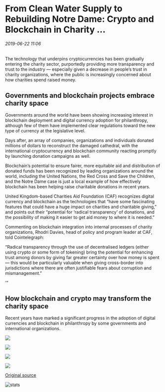 # From Clean Water Supply to Rebuilding Notre Dame: Crypto and Blockchain in Charity ...

###### 2019-06-22 11:06

The technology that underpins cryptocurrencies has been gradually entering the charity sector, purportedly providing more transparency and trust to the industry — especially given a decrease in people’s trust in charity organizations, where the public is increasingly concerned about how charities spend raised money.

## Governments and blockchain projects embrace charity space

Governments around the world have been showing increasing interest in blockchain deployment and digital currency adoption for philanthropy, although few of them have implemented clear regulations toward the new type of currency at the legislative level.

Days after, an array of companies, organizations and individuals donated millions of dollars to reconstruct the damaged cathedral, with the international cryptocurrency and blockchain community reacting promptly by launching donation campaigns as well.

Blockchain’s potential to ensure fairer, more equitable aid and distribution of donated funds has been recognized by leading organizations around the world, including the United Nations, the Red Cross and Save the Children, and the Notre Dame case is just a local example of how effectively blockchain has been helping raise charitable donations in recent years.

United Kingdom-based Charities Aid Foundation (CAF) recognizes digital currency and blockchain as the technologies that “have some fascinating features that could have a huge impact on charities and charitable giving,” and points out their “potential for ‘radical transparency’ of donations, and the possibility of making it easier to get aid money to where it is needed.”

Commenting on blockchain integration into internal processes of charity organizations, Rhodri Davies, head of policy and program leader at CAF, told Cointelegraph:

“Radical transparency through the use of decentralised ledgers (either using crypto or some form of tokening) bring the potential for enhancing trust among donors by giving far greater certainty over how money is spent — this would be particularly valuable when giving cross-border into jurisdictions where there are often justifiable fears about corruption and mismanagement.”

’”

## How blockchain and crypto may transform the charity space

Recent years have marked a significant progress in the adoption of digital currencies and blockchain in philanthropy by some governments and international organizations.

![](https://s3.cointelegraph.com/storage/uploads/view/64c3221d4246d47b1cf377a5bdd86eee.png)

![](https://s3.cointelegraph.com/storage/uploads/view/758b95ff9ab9eed9b9bf51b36d20ad7d.png)

![](https://s3.cointelegraph.com/storage/uploads/view/d79544849aba8c0198dc4044e0e67225.png)

![](https://s3.cointelegraph.com/storage/uploads/view/76a1edcbcc4b31ed7832f9ed3f590661.png)

[Original source](https://cointelegraph.com/news/from-clean-water-supply-to-rebuilding-notre-dame-crypto-and-blockchain-in-charity)

![stats](https://c.statcounter.com/11760860/0/a89fa40b/1/ "stats")